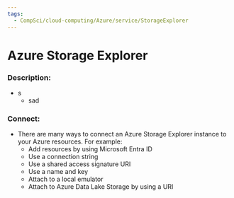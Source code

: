 ```yaml
---
tags:
  - CompSci/cloud-computing/Azure/service/StorageExplorer
---
```

# Azure Storage Explorer
### Description:
- s
	- sad
### Connect:
- There are many ways to connect an Azure Storage Explorer instance to your Azure resources. For example: 
	- Add resources by using Microsoft Entra ID 
	- Use a connection string 
	- Use a shared access signature URI 
	- Use a name and key 
	- Attach to a local emulator 
	- Attach to Azure Data Lake Storage by using a URI